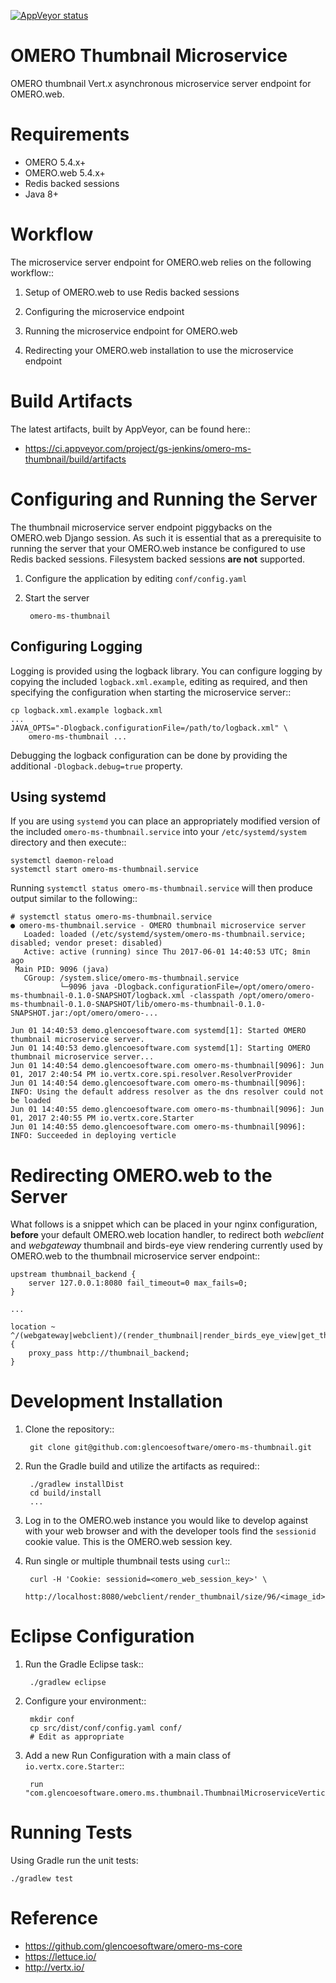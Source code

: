 [![AppVeyor status](https://ci.appveyor.com/api/projects/status/github/omero-ms-thumbnail)](https://ci.appveyor.com/project/gs-jenkins/omero-ms-thumbnail)

OMERO Thumbnail Microservice
============================

OMERO thumbnail Vert.x asynchronous microservice server endpoint for OMERO.web.

Requirements
============

* OMERO 5.4.x+
* OMERO.web 5.4.x+
* Redis backed sessions
* Java 8+

Workflow
========

The microservice server endpoint for OMERO.web relies on the following
workflow::

1. Setup of OMERO.web to use Redis backed sessions

1. Configuring the microservice endpoint

1. Running the microservice endpoint for OMERO.web

1. Redirecting your OMERO.web installation to use the microservice endpoint

Build Artifacts
===============

The latest artifacts, built by AppVeyor, can be found here::

* https://ci.appveyor.com/project/gs-jenkins/omero-ms-thumbnail/build/artifacts

Configuring and Running the Server
==================================

The thumbnail microservice server endpoint piggybacks on the OMERO.web Django
session.  As such it is essential that as a prerequisite to running the
server that your OMERO.web instance be configured to use Redis backed sessions.
Filesystem backed sessions **are not** supported.

1. Configure the application by editing `conf/config.yaml`

1. Start the server

        omero-ms-thumbnail

Configuring Logging
-------------------

Logging is provided using the logback library.  You can configure logging by
copying the included `logback.xml.example`, editing as required, and then
specifying the configuration when starting the microservice server::

    cp logback.xml.example logback.xml
    ...
    JAVA_OPTS="-Dlogback.configurationFile=/path/to/logback.xml" \
        omero-ms-thumbnail ...

Debugging the logback configuration can be done by providing the additional
`-Dlogback.debug=true` property.

Using systemd
-------------

If you are using `systemd` you can place an appropriately modified version of
the included `omero-ms-thumbnail.service` into your `/etc/systemd/system`
directory and then execute::

    systemctl daemon-reload
    systemctl start omero-ms-thumbnail.service

Running `systemctl status omero-ms-thumbnail.service` will then produce
output similar to the following::

    # systemctl status omero-ms-thumbnail.service
    ● omero-ms-thumbnail.service - OMERO thumbnail microservice server
       Loaded: loaded (/etc/systemd/system/omero-ms-thumbnail.service; disabled; vendor preset: disabled)
       Active: active (running) since Thu 2017-06-01 14:40:53 UTC; 8min ago
     Main PID: 9096 (java)
       CGroup: /system.slice/omero-ms-thumbnail.service
               └─9096 java -Dlogback.configurationFile=/opt/omero/omero-ms-thumbnail-0.1.0-SNAPSHOT/logback.xml -classpath /opt/omero/omero-ms-thumbnail-0.1.0-SNAPSHOT/lib/omero-ms-thumbnail-0.1.0-SNAPSHOT.jar:/opt/omero/omero-...

    Jun 01 14:40:53 demo.glencoesoftware.com systemd[1]: Started OMERO thumbnail microservice server.
    Jun 01 14:40:53 demo.glencoesoftware.com systemd[1]: Starting OMERO thumbnail microservice server...
    Jun 01 14:40:54 demo.glencoesoftware.com omero-ms-thumbnail[9096]: Jun 01, 2017 2:40:54 PM io.vertx.core.spi.resolver.ResolverProvider
    Jun 01 14:40:54 demo.glencoesoftware.com omero-ms-thumbnail[9096]: INFO: Using the default address resolver as the dns resolver could not be loaded
    Jun 01 14:40:55 demo.glencoesoftware.com omero-ms-thumbnail[9096]: Jun 01, 2017 2:40:55 PM io.vertx.core.Starter
    Jun 01 14:40:55 demo.glencoesoftware.com omero-ms-thumbnail[9096]: INFO: Succeeded in deploying verticle

Redirecting OMERO.web to the Server
===================================

What follows is a snippet which can be placed in your nginx configuration,
**before** your default OMERO.web location handler, to redirect both
*webclient* and *webgateway* thumbnail and birds-eye view rendering
currently used by OMERO.web to the thumbnail microservice server endpoint::

    upstream thumbnail_backend {
        server 127.0.0.1:8080 fail_timeout=0 max_fails=0;
    }

    ...

    location ~ ^/(webgateway|webclient)/(render_thumbnail|render_birds_eye_view|get_thumbnails)/ {
        proxy_pass http://thumbnail_backend;
    }


Development Installation
========================

1. Clone the repository::

        git clone git@github.com:glencoesoftware/omero-ms-thumbnail.git

1. Run the Gradle build and utilize the artifacts as required::

        ./gradlew installDist
        cd build/install
        ...

1. Log in to the OMERO.web instance you would like to develop against with
your web browser and with the developer tools find the `sessionid` cookie
value. This is the OMERO.web session key.

1. Run single or multiple thumbnail tests using `curl`::

        curl -H 'Cookie: sessionid=<omero_web_session_key>' \
            http://localhost:8080/webclient/render_thumbnail/size/96/<image_id>

Eclipse Configuration
=====================

1. Run the Gradle Eclipse task::

        ./gradlew eclipse

1. Configure your environment::

        mkdir conf
        cp src/dist/conf/config.yaml conf/
        # Edit as appropriate

1. Add a new Run Configuration with a main class of `io.vertx.core.Starter`::

        run "com.glencoesoftware.omero.ms.thumbnail.ThumbnailMicroserviceVerticle"

Running Tests
=============

Using Gradle run the unit tests:

    ./gradlew test

Reference
=========

* https://github.com/glencoesoftware/omero-ms-core
* https://lettuce.io/
* http://vertx.io/
